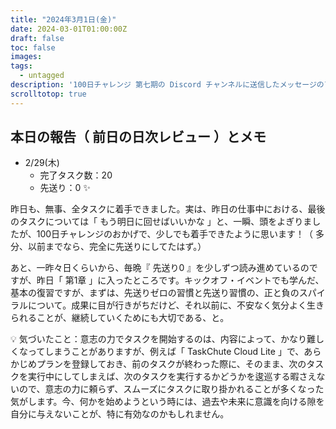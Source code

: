 ```yaml
---
title: "2024年3月1日(金)"
date: 2024-03-01T01:00:00Z
draft: false
toc: false
images:
tags: 
  - untagged
description: '100日チャレンジ 第七期の Discord チャンネルに送信したメッセージのアーカイブ'
scrolltotop: true
---
```


## 本日の報告（ 前日の日次レビュー ）とメモ

- 2/29(木)
  - 完了タスク数：20
  - 先送り：0 ✨

昨日も、無事、全タスクに着手できました。実は、昨日の仕事中における、最後のタスクについては「 もう明日に回せばいいかな 」と、一瞬、頭をよぎりましたが、100日チャレンジのおかげで、少しでも着手できたように思います！（ 多分、以前までなら、完全に先送りにしてたはず。）

あと、一昨々日くらいから、毎晩『 先送り0 』を少しずつ読み進めているのですが、昨日「 第1章 」に入ったところです。キックオフ・イベントでも学んだ、基本の復習ですが、まずは、先送りゼロの習慣と先送り習慣の、正と負のスパイラルについて。成果に目が行きがちだけど、それ以前に、不安なく気分よく生きられることが、継続していくためにも大切である、と。

💡 気づいたこと：意志の力でタスクを開始するのは、内容によって、かなり難しくなってしまうことがありますが、例えば「 TaskChute Cloud Lite 」で、あらかじめプランを登録しておき、前のタスクが終わった際に、そのまま、次のタスクを実行中にしてしまえば、次のタスクを実行するかどうかを逡巡する暇さえないので、意志の力に頼らず、スムーズにタスクに取り掛かれることが多くなった気がします。今、何かを始めようという時には、過去や未来に意識を向ける隙を自分に与えないことが、特に有効なのかもしれません。
